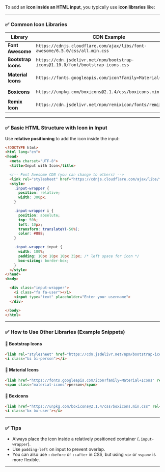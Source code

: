To add an **icon inside an HTML input**, you typically use **icon libraries** like:

---

### ✅ Common Icon Libraries

| Library             | CDN Example                                                                    | Usage                                        |
| ------------------- | ------------------------------------------------------------------------------ | -------------------------------------------- |
| **Font Awesome**    | `https://cdnjs.cloudflare.com/ajax/libs/font-awesome/6.5.0/css/all.min.css`    | `<i class="fa fa-user"></i>`                 |
| **Bootstrap Icons** | `https://cdn.jsdelivr.net/npm/bootstrap-icons@1.10.0/font/bootstrap-icons.css` | `<i class="bi bi-person"></i>`               |
| **Material Icons**  | `https://fonts.googleapis.com/icon?family=Material+Icons`                      | `<span class="material-icons">person</span>` |
| **Boxicons**        | `https://unpkg.com/boxicons@2.1.4/css/boxicons.min.css`                        | `<i class="bx bx-user"></i>`                 |
| **Remix Icon**      | `https://cdn.jsdelivr.net/npm/remixicon/fonts/remixicon.css`                   | `<i class="ri-user-line"></i>`               |

---

### ✅ Basic HTML Structure with Icon in Input

Use **relative positioning** to add the icon inside the input:

```html
<!DOCTYPE html>
<html lang="en">
<head>
  <meta charset="UTF-8">
  <title>Input with Icon</title>

  <!-- Font Awesome CDN (you can change to others) -->
  <link rel="stylesheet" href="https://cdnjs.cloudflare.com/ajax/libs/font-awesome/6.5.0/css/all.min.css">
  <style>
    .input-wrapper {
      position: relative;
      width: 300px;
    }

    .input-wrapper i {
      position: absolute;
      top: 50%;
      left: 10px;
      transform: translateY(-50%);
      color: #888;
    }

    .input-wrapper input {
      width: 100%;
      padding: 10px 10px 10px 35px; /* left space for icon */
      box-sizing: border-box;
    }
  </style>
</head>
<body>

  <div class="input-wrapper">
    <i class="fa fa-user"></i>
    <input type="text" placeholder="Enter your username">
  </div>

</body>
</html>
```

---

### ✅ How to Use Other Libraries (Example Snippets)

#### 🔹 **Bootstrap Icons**

```html
<link rel="stylesheet" href="https://cdn.jsdelivr.net/npm/bootstrap-icons@1.10.0/font/bootstrap-icons.css">
<i class="bi bi-person"></i>
```

#### 🔹 **Material Icons**

```html
<link href="https://fonts.googleapis.com/icon?family=Material+Icons" rel="stylesheet">
<span class="material-icons">person</span>
```

#### 🔹 **Boxicons**

```html
<link href="https://unpkg.com/boxicons@2.1.4/css/boxicons.min.css" rel="stylesheet">
<i class='bx bx-user'></i>
```

---

### ✅ Tips

* Always place the icon inside a relatively positioned container (`.input-wrapper`).
* Use `padding-left` on input to prevent overlap.
* You can also use `::before` or `::after` in CSS, but using `<i>` or `<span>` is more flexible.

---

